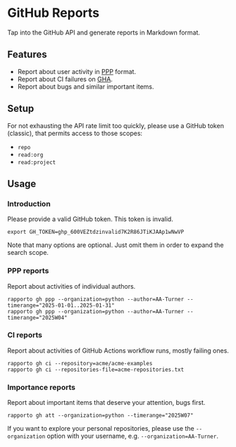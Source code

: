 # GitHub Reports

Tap into the GitHub API and generate reports in Markdown format.

## Features

- Report about user activity in [PPP] format.
- Report about CI failures on [GHA].
- Report about bugs and similar important items.

## Setup

For not exhausting the API rate limit too quickly, please use a GitHub
token (classic), that permits access to those scopes:

- `repo`
- `read:org`
- `read:project`

## Usage

### Introduction

Please provide a valid GitHub token. This token is invalid.
```shell
export GH_TOKEN=ghp_600VEZtdzinvalid7K2R86JTiKJAAp1wNwVP
```

Note that many options are optional. Just omit them in order to expand the
search scope.

### PPP reports
Report about activities of individual authors.
```shell
rapporto gh ppp --organization=python --author=AA-Turner --timerange="2025-01-01..2025-01-31"
rapporto gh ppp --organization=python --author=AA-Turner --timerange="2025W04"
```

### CI reports
Report about activities of GitHub Actions workflow runs, mostly failing ones.
```shell
rapporto gh ci --repository=acme/acme-examples
rapporto gh ci --repositories-file=acme-repositories.txt
```

### Importance reports
Report about important items that deserve your attention, bugs first.
```shell
rapporto gh att --organization=python --timerange="2025W07"
```
If you want to explore your personal repositories, please use the
`--organization` option with your username, e.g. `--organization=AA-Turner`.


[GHA]: https://github.com/features/actions
[PPP]: https://weekdone.com/resources/plans-progress-problems
